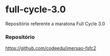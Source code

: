 # full-cycle-3.0
Repositório referente a maratona Full Cycle 3.0

### Repositório
https://github.com/codeedu/imersao-fsfc2
